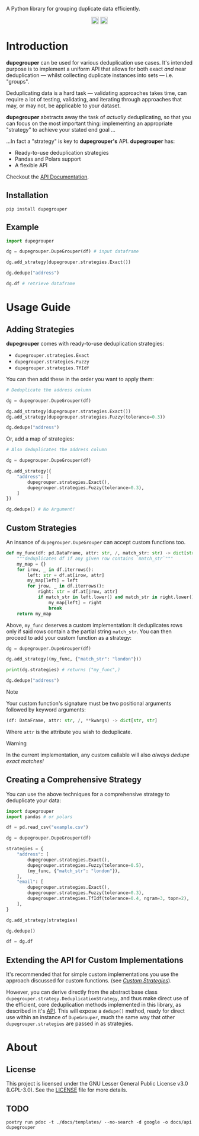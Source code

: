 A Python library for grouping duplicate data efficiently.

<p align="center">
<a href="https://pypi.python.org/pypi/dupegrouper"><img height="20" alt="PyPI Version" src="https://shields.mitmproxy.org/pypi/v/pdoc.svg"></a>
<img height="20" alt="Supported Python Versions" src="https://shields.mitmproxy.org/pypi/pyversions/pdoc.svg">
</p>


# Introduction

**dupegrouper** can be used for various deduplication use cases. It's intended purpose is to implement a uniform API that allows for both exact *and* near deduplication — whilst collecting duplicate instances into sets — i.e. "groups".

Deduplicating data is a hard task — validating approaches takes time, can require a lot of testing, validating, and iterating through approaches that may, or may not, be applicable to your dataset.

**dupegrouper** abstracts away the task of *actually* deduplicating, so that you can focus on the most important thing: implementing an appropriate "strategy" to achieve your stated end goal ...

...In fact a "strategy" is key to **dupegrouper's** API. **dupegrouper** has:

- Ready-to-use deduplication strategies
- Pandas and Polars support
- A flexible API

Checkout the [API Documentation](https://victorautonell-oiry.me/dupegrouper/dupegrouper.html).


## Installation


```shell
pip install dupegrouper
```

## Example

```python
import dupegrouper

dg = dupegrouper.DupeGrouper(df) # input dataframe

dg.add_strategy(dupegrouper.strategies.Exact())

dg.dedupe("address")

dg.df # retrieve dataframe
```

# Usage Guide

## Adding Strategies

**dupegrouper** comes with ready-to-use deduplication strategies:
- `dupegrouper.strategies.Exact`
- `dupegrouper.strategies.Fuzzy`
- `dupegrouper.strategies.TfIdf`

You can then add these in the order you want to apply them:

```python
# Deduplicate the address column

dg = dupegrouper.DupeGrouper(df)

dg.add_strategy(dupegrouper.strategies.Exact())
dg.add_strategy(dupegrouper.strategies.Fuzzy(tolerance=0.3))

dg.dedupe("address")
```

Or, add a map of strategies:

```python
# Also deduplicates the address column

dg = dupegrouper.DupeGrouper(df)

dg.add_strategy({
    "address": [
        dupegrouper.strategies.Exact(),
        dupegrouper.strategies.Fuzzy(tolerance=0.3),
    ]
})

dg.dedupe() # No Argument!
```

## Custom Strategies

An insance of `dupegrouper.DupeGrouper` can accept custom functions too.

```python
def my_func(df: pd.DataFrame, attr: str, /, match_str: str) -> dict[str, str]:
    """deduplicates df if any given row contains `match_str`"""
    my_map = {}
    for irow, _ in df.iterrows():
        left: str = df.at[irow, attr]
        my_map[left] = left
        for jrow, _ in df.iterrows():
            right: str = df.at[jrow, attr]
            if match_str in left.lower() and match_str in right.lower():
                my_map[left] = right
                break
    return my_map
```

Above, `my_func` deserves a custom implementation: it deduplicates rows only if said rows contain a the partial string `match_str`. You can then proceed to add your custom function as a strategy:

```python
dg = dupegrouper.DupeGrouper(df)

dg.add_strategy((my_func, {"match_str": "london"}))

print(dg.strategies) # returns ("my_func",)

dg.dedupe("address")
```

> [!NOTE]
> Your custom function's signature must be two positional arguments followed by keyword arguments:
> 
> ```python
> (df: DataFrame, attr: str, /, **kwargs) -> dict[str, str]
> ```
>
> Where `attr` is the attribute you wish to deduplicate.

> [!WARNING]
> In the current implementation, any custom callable will also *always dedupe exact matches!*

## Creating a Comprehensive Strategy

You can use the above techniques for a comprehensive strategy to deduplicate your data:

```python
import dupegrouper
import pandas # or polars

df = pd.read_csv("example.csv")

dg = dupegrouper.DupeGrouper(df)

strategies = {
    "address": [
        dupegrouper.strategies.Exact(),
        dupegrouper.strategies.Fuzzy(tolerance=0.5),
        (my_func, {"match_str": "london"}),
    ],
    "email": [
        dupegrouper.strategies.Exact(),
        dupegrouper.strategies.Fuzzy(tolerance=0.3),
        dupegrouper.strategies.TfIdf(tolerance=0.4, ngram=3, topn=2),
    ],
}

dg.add_strategy(strategies)

dg.dedupe()

df = dg.df
```

## Extending the API for Custom Implementations
It's recommended that for simple custom implementations you use the approach discussed for custom functions. (see [*Custom Strategies*](#custom-strategies)).

However, you can derive directly from the abstract base class `dupegrouper.strategy.DeduplicationStrategy`, and thus make direct use of the efficient, core deduplication methods implemented in this library, as described in it's [API](./dupegrouper/strategy.html#DeduplicationStrategy). This will expose a `dedupe()` method, ready for direct use within an instance of `DupeGrouper`, much the same way that other `dupegrouper.strategies` are passed in as strategies.

# About

## License
This project is licensed under the GNU Lesser General Public License v3.0 (LGPL-3.0). See the [LICENSE](LICENSE) file for more details.

## TODO

```shell
poetry run pdoc -t ./docs/templates/ --no-search -d google -o docs/api dupegrouper
```